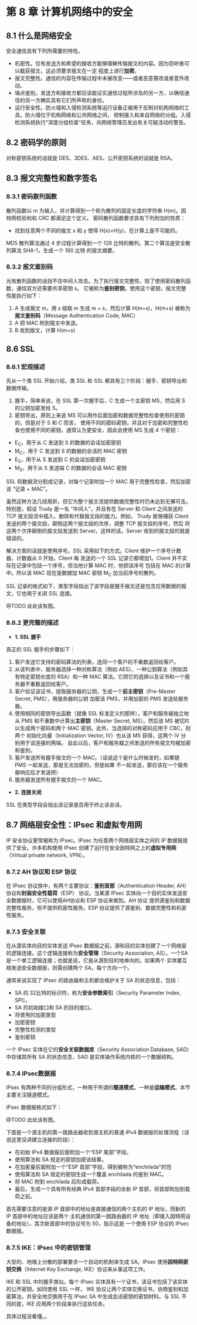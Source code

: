 # 第 8 章 计算机网络中的安全

## 8.1 什么是网络安全

安全通信具有下列所需要的特性。     

+ 机密性。仅有发送方和希望的接收方能够理解传输报文的内容。因为窃听者可以截获报文，这必须要求报文在一定
程度上进行**加密**。
+ 报文完整性。通信的内容在传输过程中未被改变——或者恶意篡改或者意外改动。
+ 端点鉴别。发送方和接收方都应该能证实通信过程所涉及的另一方，以确信通信的另一方确实具有它们所声称的身份。
+ 运行安全性。防火墙和入侵检测系统等运行设备正被用于反制对机构网络的工具。防火墙位于机构网络和公共网络之间，
控制接入和来自网络的分组。入侵检测系统执行“深度分组检查”任务，向网络管理员发出有关可疑活动的警告。      

## 8.2 密码学的原则

对称密钥系统的话就是 DES、3DES、AES，公开密钥系统的话就是 RSA。    


## 8.3 报文完整性和数字签名

### 8.3.1 密码散列函数

散列函数以 m 为输入，并计算得到一个称为散列的固定长度的字符串 H(m)。因特网校验和和 CRC 都满足这个定义。
密码散列函数要求具有下列附加的性质：    

+ 找到任意两个不同的报文 x 和 y 使得 H(x)=H(y)，在计算上是不可能的。    

MD5 散列算法通过 4 步过程计算得到一个 128 比特的散列。第二个算法是安全散列算法 SHA-1，生成一个 160 比特
的报文摘要。     

### 8.3.2 报文鉴别码

光有散列函数的话挡不住中间人攻击。为了执行报文完整性，除了使用密码散列函数，通信双方还需要共享密钥 s。
它被称为**鉴别密钥**。使用这个密钥，报文完整性能执行如下：   

1. A 生成报文 m，用 s 级联 m 生成 m + s，然后计算 H(m+s)，H(m+s) 被称为**报文鉴别码**（Message Authentication Code, MAC）
2. A 把 MAC 附到报文中发送。
3. B 收到报文，计算 H(m+s)     

## 8.6 SSL

### 8.6.1 宏观描述

先从一个类 SSL 开始介绍，类 SSL 和 SSL 都具有三个阶段：握手、密钥导出和数据传输。     

1. 握手，简单来说，在 SSL 第一次握手后，C 生成一个主密钥 MS，然后用 S 的公钥加密发给 S。    
2. 密钥导出，原则上来说 MS 可以用作后面加密和数据完整性检查使用的密钥的，但是对于 S 和 C 而言，
使用不同的密码密钥，并且对于加密和完整性检查也使用不同的密钥，通常认为更安全，因此会使用 MS 生成 4 个密钥：
  + E<sub>C</sub>，用于从 C 发送到 S 的数据的会话加密密钥
  + M<sub>C</sub>，用于 C 发送到 S 的数据的会话的 MAC 密钥
  + E<sub>S</sub>，用于从 S 发送到 C 的会话加密密钥
  + M<sub>S</sub>，用于从 S 发送端 C 的数据的会话 MAC 密钥      

SSL 将数据流分割成记录，对每个记录附加一个 MAC 用于完整性检查，然后加密该 “记录 + MAC”。    

虽然这种方法几经周折，但它为整个报文流提供数据完整性时仍未达到无懈可击。特别是，假设 Trudy 是一名
“中间人”，并且有在 Server 和 Client 之间发送的 TCP 报文段流中插入、删除和代替报文段的能力。例如，
Trudy 能够捕获 Client 发送的两个报文段，颠倒这两个报文段的次序，调整 TCP 报文段的序号，然后
将这两个次序颠倒的报文段发送到 Server。这样的话，Server 收到的报文段的就是错误的。    

解决方案的话就是使用序号。SSL 采用如下的方式。Client 维护一个序号计数器，计数器从 0 开始，Client 每
发送的一个 SSL 记录它都增加1。Client 并不实际在记录中包括一个序号，但当他计算 MAC 时，他把该序号
包括在 MAC 的计算中。所以该 MAC 现在是数据加 MAC 密钥 M<sub>C</sub> 加当前序号的散列。     

SSL 记录的格式如下，类型字段指出了该字段是握手报文还是包含应用数据的报文，它也用于关闭 SSL 连接。    

@TODO 此处该有图。      


### 8.6.2 更完整的描述

+ **1. SSL 握手**     

真正的 SSL 握手的步骤如下：    

1. 客户发送它支持的密码算法的列表，连同一个客户的不重数返回给客户。
2. 从该列表中，服务器选择一种对称算法（例如 AES）、一种公钥算法（例如具有特定密钥长度的 RSA）和一种
MAC 算法。它把它的选择以及证书和一个服务器不重数返回给客户。
3. 客户验证该证书，提取服务器的公钥，生成一个**前主密钥**（Pre-Master Secret, PMS），用服务器的公钥
加密该 PMS，并用加密的 PMS 发送给服务器。
4. 使用相同的密钥导出函数（就像 SSL 标准定义的那样），客户和服务器独立地从 PMS 和不重数中计算出**主密钥**（Master Secret, MS）。然后该 MS 被切片以生成两个密码和两个 MAC 密钥。此外，当选择的对称密码应用于 CBC，则两个
初始化向量（Initialization Vector, IV）也从该 MS 获得，这两个 IV 分别用于该连接的两端。
自此以后，客户和服务器之间发送的所有报文均被加密和鉴别。
5. 客户发送所有握手报文的一个 MAC。（话说这个是什么时候发的，如果随 PMS 一起发送，那是无法加密的，但是如果
不一起发送，那应该在一个服务器响应后才发送把）
6. 服务器发送所有握手报文的一个 MAC。     

+ **2. 连接关闭**      

SSL 在类型字段会指出该记录是否用于终止该会话。     

## 8.7 网络层安全性：IPsec 和虚拟专用网      

IP 安全协议更常被称为 IPsec。IPsec 为任意两个网络层实体之间的 IP 数据报提供了安全。许多机构使用
IPsec 创建了运行在安全因特网之上的**虚拟专用网**（Virtual private network, VPN）。      

### 8.7.2 AH 协议和 ESP 协议

在 IPsec 协议族中，有两个主要协议：**鉴别首部**（Authentication Header, AH）协议和**封装安全性载荷**（ESP）
协议。当某源 IPsec 实体向一个目的实体发送安全数据报时，它可以使用AH协议和 ESP 协议来做到。AH 协议
提供源鉴别和数据完整性服务，但不提供机密性服务。ESP 协议提供了源鉴别、数据完整性和机密性服务。     

### 8.7.3 安全关联

在从源实体向目的实体发送 IPsec 数据报之前，源和目的实体创建了一个网络层的逻辑连接。这个逻辑连接称为**安全管理**（Security Association, AS）。一个SA 是一个单工逻辑连接；也就是说，它是从源到目的地单向的。如果两个
实体要互相发送安全数据报，则需创建两个 SA，每个方向一个。      

通常来说实现了 IPsec 的路由器和主机都会维护关于 SA 的状态信息，包括：    

+ SA 的 32比特的标识符，称为**安全参数索引**（Security Parameter Index, SPI）。
+ SA 的初始接口和 SA 的目的接口。
+ 将使用的加密类型
+ 加密密钥
+ 完整性检测的类型
+ 鉴别密钥       

一个 IPsec 实体在它的**安全关联数据库**（Security Association Database, SAD）中存储其所有 SA
的状态信息，SAD 是实体操作系统内核的一个数据结构。     

### 8.7.4 IPsec数据报

IPsec 有两种不同的分组形式，一种用于所谓的**隧道模式**，一种是**运输模式**。本节主要关注隧道模式。    

IPsec 数据报格式如下：    

@TODO 此处该有图。     

下面是一个源主机的第一跳路由器收到源主机的普通 IPv4 数据报的处理流程（话说这里没讲建立连接的阶段）：    

+ 在初始 IPv4 数据报后面附加一个“ESP 尾部”字段。
+ 使用算法和 SA 规定的密钥加密该结果。
+ 在加密量前面附加一个“ESP 首部”字段，得到被称为“enchilada"的包
+ 使用算法和 SA 规定的密钥生成一个覆盖 enchilada 的鉴别 MAC。
+ 将 MAC 附到 enchilada 后形成载荷。
+ 最后，生成一个具有所有经典 IPv4 首部字段的全新 IP 首部，将首部附加到载荷之前。       

首先需要注意的是源 IP 首部中的地址是直接通信的两个主机的 IP 地址，而新的 IP 首部中的地址应该是两个
主机通信的第一跳路由器的 IP 地址（即接入因特网设备的地址）。其次新首部中的协议号为 50，指示这是
一个使用 ESP 协议的 IPsec 数据报。     

### 8.7.5 IKE：IPsec 中的密钥管理

大型的、地理上分散的部署要求一个自动的机制来生成 SA。IPsec 使用**因特网密钥交换**（Internet Key Exchange, IKE）协议来从事这项工作。     

IKE 和 SSL 中的握手类似。每个 IPsec 实体具有一个证书，该证书包括了该实体的公开密钥。如同使用 SSL 一样，
IKE 协议让两个实体交换证书，协商鉴别和加密算法，并安全地交换用于在 IPsec SA 中生成会话密钥的密钥材料。与
SSL 不同的是，IKE 应用两个阶段来执行这些任务。      

具体过程没看懂。。          